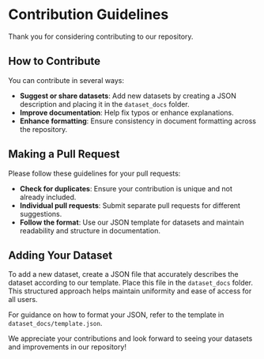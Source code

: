 # Contribution Guidelines

Thank you for considering contributing to our repository.

## How to Contribute
You can contribute in several ways:
- **Suggest or share datasets**: Add new datasets by creating a JSON description and placing it in the `dataset_docs` folder.
- **Improve documentation**: Help fix typos or enhance explanations.
- **Enhance formatting**: Ensure consistency in document formatting across the repository.

## Making a Pull Request
Please follow these guidelines for your pull requests:
- **Check for duplicates**: Ensure your contribution is unique and not already included.
- **Individual pull requests**: Submit separate pull requests for different suggestions.
- **Follow the format**: Use our JSON template for datasets and maintain readability and structure in documentation.

## Adding Your Dataset
To add a new dataset, create a JSON file that accurately describes the dataset according to our template. Place this file in the `dataset_docs` folder. This structured approach helps maintain uniformity and ease of access for all users.

For guidance on how to format your JSON, refer to the template in `dataset_docs/template.json`.

We appreciate your contributions and look forward to seeing your datasets and improvements in our repository!
